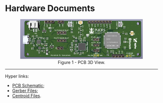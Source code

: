 # Hardware Documents

<div align="center">
  <img src='3d_view.png' id="3d" height="80%" width="80%"/>
</div>
<div align="center"> Figure 1 - PCB 3D View. </div>

<hr>

Hyper links:

* [PCB Schematic](Schematic.pdf);
* [Gerber Files](Gerber_Files);
* [Centroid Files](Centroid_Files).